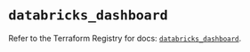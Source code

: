 # `databricks_dashboard`

Refer to the Terraform Registry for docs: [`databricks_dashboard`](https://registry.terraform.io/providers/databricks/databricks/1.63.0/docs/resources/dashboard).
